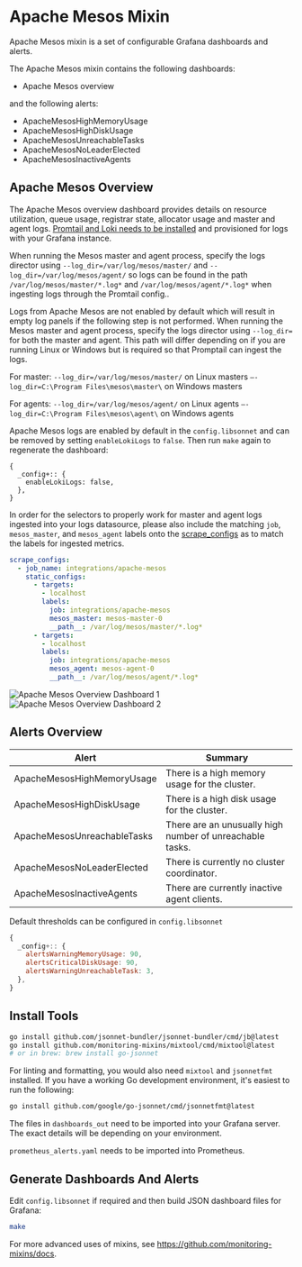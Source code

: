 # Apache Mesos Mixin

Apache Mesos mixin is a set of configurable Grafana dashboards and alerts.

The Apache Mesos mixin contains the following dashboards:

- Apache Mesos overview

and the following alerts:

- ApacheMesosHighMemoryUsage
- ApacheMesosHighDiskUsage
- ApacheMesosUnreachableTasks
- ApacheMesosNoLeaderElected
- ApacheMesosInactiveAgents

## Apache Mesos Overview

The Apache Mesos overview dashboard provides details on resource utilization, queue usage, registrar state, allocator usage and master and agent logs. [Promtail and Loki needs to be installed](https://grafana.com/docs/loki/latest/installation/) and provisioned for logs with your Grafana instance.

When running the Mesos master and agent process, specify the logs director using `--log_dir=/var/log/mesos/master/` and `--log_dir=/var/log/mesos/agent/` so logs can be found in the path `/var/log/mesos/master/*.log*` and `/var/log/mesos/agent/*.log*` when ingesting logs through the Promtail config..

Logs from Apache Mesos are not enabled by default which will result in empty log panels if the following step is not performed. When running the Mesos master and agent process, specify the logs director using `--log_dir=` for both the master and agent. This path will differ depending on if you are running Linux or Windows but is required so that Promptail can ingest the logs.

For master:
`--log_dir=/var/log/mesos/master/` on Linux masters
`–-log_dir=C:\Program Files\mesos\master\` on Windows masters

For agents:
`--log_dir=/var/log/mesos/agent/` on Linux agents
`–-log_dir=C:\Program Files\mesos\agent\` on Windows agents

Apache Mesos logs are enabled by default in the `config.libsonnet` and can be removed by setting `enableLokiLogs` to `false`. Then run `make` again to regenerate the dashboard:

```
{
  _config+:: {
    enableLokiLogs: false,
  },
}
```

In order for the selectors to properly work for master and agent logs ingested into your logs datasource, please also include the matching `job`, `mesos_master`, and `mesos_agent` labels onto the [scrape_configs](https://grafana.com/docs/loki/latest/clients/promtail/configuration/#scrape_configs) as to match the labels for ingested metrics.

```yaml
scrape_configs:
  - job_name: integrations/apache-mesos
    static_configs:
      - targets:
        - localhost
        labels:
          job: integrations/apache-mesos
          mesos_master: mesos-master-0
          __path__: /var/log/mesos/master/*.log*
      - targets:
        - localhost
        labels:
          job: integrations/apache-mesos
          mesos_agent: mesos-agent-0
          __path__: /var/log/mesos/agent/*.log*
```

![Apache Mesos Overview Dashboard 1](TODO)
![Apache Mesos Overview Dashboard 2](TODO)

## Alerts Overview

| Alert                       | Summary                                                  |
|-----------------------------|----------------------------------------------------------|
| ApacheMesosHighMemoryUsage  | There is a high memory usage for the cluster.            |
| ApacheMesosHighDiskUsage    | There is a high disk usage for the cluster.              |
| ApacheMesosUnreachableTasks | There are an unusually high number of unreachable tasks. |
| ApacheMesosNoLeaderElected  | There is currently no cluster coordinator.               |
| ApacheMesosInactiveAgents   | There are currently inactive agent clients.              |

Default thresholds can be configured in `config.libsonnet`

```js
{
  _config+:: {
    alertsWarningMemoryUsage: 90,
    alertsCriticalDiskUsage: 90,
    alertsWarningUnreachableTask: 3,
  },
}
```

## Install Tools

```bash
go install github.com/jsonnet-bundler/jsonnet-bundler/cmd/jb@latest
go install github.com/monitoring-mixins/mixtool/cmd/mixtool@latest
# or in brew: brew install go-jsonnet
```

For linting and formatting, you would also need `mixtool` and `jsonnetfmt` installed. If you
have a working Go development environment, it's easiest to run the following:

```bash
go install github.com/google/go-jsonnet/cmd/jsonnetfmt@latest
```

The files in `dashboards_out` need to be imported
into your Grafana server. The exact details will be depending on your environment.

`prometheus_alerts.yaml` needs to be imported into Prometheus.

## Generate Dashboards And Alerts

Edit `config.libsonnet` if required and then build JSON dashboard files for Grafana:

```bash
make
```

For more advanced uses of mixins, see
https://github.com/monitoring-mixins/docs.
